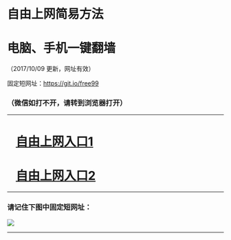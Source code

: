 ﻿# 自由上网简易方法

# 电脑、手机一键翻墙

（2017/10/09 更新，网址有效）

固定短网址：https://git.io/free99

### （微信如打不开，请转到浏览器打开）


***





# &nbsp;&nbsp; <a href="http://ft3151410005.fwq-tz-1001.info/fwqtz01.html?t=100900110790 " target="_blank">自由上网入口1</a>
# &nbsp;&nbsp; <a href="http://ft208328530.fwq-tz-1002.info/fwqtz02.html?t=100900121801 " target="_blank">自由上网入口2</a>
***

### 请记住下图中固定短网址：

<img src="https://s3-us-west-2.amazonaws.com/fwq-1001/yjfq-20170905okok.png" /> 


***

